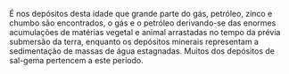 ﻿É nos depósitos desta idade que grande parte do gás, petróleo, zinco e chumbo são encontrados, o gás e o petróleo derivando-se das enormes acumulações de matérias vegetal e animal arrastadas no tempo da prévia  submersão da terra, enquanto os depósitos minerais representam a sedimentação de massas de água estagnadas. Muitos dos depósitos de sal-gema pertencem a este período.